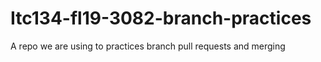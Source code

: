 # Itc134-fl19-3082-branch-practices
A repo we are using to practices branch pull requests and merging

